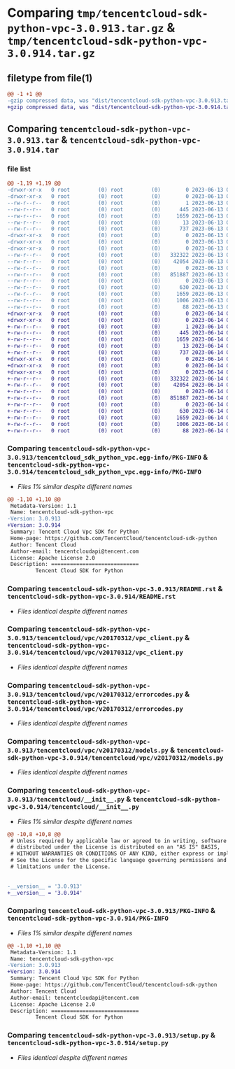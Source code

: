 # Comparing `tmp/tencentcloud-sdk-python-vpc-3.0.913.tar.gz` & `tmp/tencentcloud-sdk-python-vpc-3.0.914.tar.gz`

## filetype from file(1)

```diff
@@ -1 +1 @@
-gzip compressed data, was "dist/tencentcloud-sdk-python-vpc-3.0.913.tar", last modified: Tue Jun 13 02:29:06 2023, max compression
+gzip compressed data, was "dist/tencentcloud-sdk-python-vpc-3.0.914.tar", last modified: Wed Jun 14 00:38:41 2023, max compression
```

## Comparing `tencentcloud-sdk-python-vpc-3.0.913.tar` & `tencentcloud-sdk-python-vpc-3.0.914.tar`

### file list

```diff
@@ -1,19 +1,19 @@
-drwxr-xr-x   0 root         (0) root         (0)        0 2023-06-13 02:29:06.000000 tencentcloud-sdk-python-vpc-3.0.913/
-drwxr-xr-x   0 root         (0) root         (0)        0 2023-06-13 02:29:06.000000 tencentcloud-sdk-python-vpc-3.0.913/tencentcloud_sdk_python_vpc.egg-info/
--rw-r--r--   0 root         (0) root         (0)        1 2023-06-13 02:29:06.000000 tencentcloud-sdk-python-vpc-3.0.913/tencentcloud_sdk_python_vpc.egg-info/dependency_links.txt
--rw-r--r--   0 root         (0) root         (0)      445 2023-06-13 02:29:06.000000 tencentcloud-sdk-python-vpc-3.0.913/tencentcloud_sdk_python_vpc.egg-info/SOURCES.txt
--rw-r--r--   0 root         (0) root         (0)     1659 2023-06-13 02:29:06.000000 tencentcloud-sdk-python-vpc-3.0.913/tencentcloud_sdk_python_vpc.egg-info/PKG-INFO
--rw-r--r--   0 root         (0) root         (0)       13 2023-06-13 02:29:06.000000 tencentcloud-sdk-python-vpc-3.0.913/tencentcloud_sdk_python_vpc.egg-info/top_level.txt
--rw-r--r--   0 root         (0) root         (0)      737 2023-06-13 02:29:06.000000 tencentcloud-sdk-python-vpc-3.0.913/README.rst
-drwxr-xr-x   0 root         (0) root         (0)        0 2023-06-13 02:29:06.000000 tencentcloud-sdk-python-vpc-3.0.913/tencentcloud/
-drwxr-xr-x   0 root         (0) root         (0)        0 2023-06-13 02:29:06.000000 tencentcloud-sdk-python-vpc-3.0.913/tencentcloud/vpc/
-drwxr-xr-x   0 root         (0) root         (0)        0 2023-06-13 02:29:06.000000 tencentcloud-sdk-python-vpc-3.0.913/tencentcloud/vpc/v20170312/
--rw-r--r--   0 root         (0) root         (0)   332322 2023-06-13 02:29:06.000000 tencentcloud-sdk-python-vpc-3.0.913/tencentcloud/vpc/v20170312/vpc_client.py
--rw-r--r--   0 root         (0) root         (0)    42054 2023-06-13 02:29:06.000000 tencentcloud-sdk-python-vpc-3.0.913/tencentcloud/vpc/v20170312/errorcodes.py
--rw-r--r--   0 root         (0) root         (0)        0 2023-06-13 02:29:06.000000 tencentcloud-sdk-python-vpc-3.0.913/tencentcloud/vpc/v20170312/__init__.py
--rw-r--r--   0 root         (0) root         (0)   851887 2023-06-13 02:29:06.000000 tencentcloud-sdk-python-vpc-3.0.913/tencentcloud/vpc/v20170312/models.py
--rw-r--r--   0 root         (0) root         (0)        0 2023-06-13 02:29:06.000000 tencentcloud-sdk-python-vpc-3.0.913/tencentcloud/vpc/__init__.py
--rw-r--r--   0 root         (0) root         (0)      630 2023-06-13 02:29:06.000000 tencentcloud-sdk-python-vpc-3.0.913/tencentcloud/__init__.py
--rw-r--r--   0 root         (0) root         (0)     1659 2023-06-13 02:29:06.000000 tencentcloud-sdk-python-vpc-3.0.913/PKG-INFO
--rw-r--r--   0 root         (0) root         (0)     1006 2023-06-13 02:29:06.000000 tencentcloud-sdk-python-vpc-3.0.913/setup.py
--rw-r--r--   0 root         (0) root         (0)       88 2023-06-13 02:29:06.000000 tencentcloud-sdk-python-vpc-3.0.913/setup.cfg
+drwxr-xr-x   0 root         (0) root         (0)        0 2023-06-14 00:38:41.000000 tencentcloud-sdk-python-vpc-3.0.914/
+drwxr-xr-x   0 root         (0) root         (0)        0 2023-06-14 00:38:41.000000 tencentcloud-sdk-python-vpc-3.0.914/tencentcloud_sdk_python_vpc.egg-info/
+-rw-r--r--   0 root         (0) root         (0)        1 2023-06-14 00:38:41.000000 tencentcloud-sdk-python-vpc-3.0.914/tencentcloud_sdk_python_vpc.egg-info/dependency_links.txt
+-rw-r--r--   0 root         (0) root         (0)      445 2023-06-14 00:38:41.000000 tencentcloud-sdk-python-vpc-3.0.914/tencentcloud_sdk_python_vpc.egg-info/SOURCES.txt
+-rw-r--r--   0 root         (0) root         (0)     1659 2023-06-14 00:38:41.000000 tencentcloud-sdk-python-vpc-3.0.914/tencentcloud_sdk_python_vpc.egg-info/PKG-INFO
+-rw-r--r--   0 root         (0) root         (0)       13 2023-06-14 00:38:41.000000 tencentcloud-sdk-python-vpc-3.0.914/tencentcloud_sdk_python_vpc.egg-info/top_level.txt
+-rw-r--r--   0 root         (0) root         (0)      737 2023-06-14 00:38:41.000000 tencentcloud-sdk-python-vpc-3.0.914/README.rst
+drwxr-xr-x   0 root         (0) root         (0)        0 2023-06-14 00:38:41.000000 tencentcloud-sdk-python-vpc-3.0.914/tencentcloud/
+drwxr-xr-x   0 root         (0) root         (0)        0 2023-06-14 00:38:41.000000 tencentcloud-sdk-python-vpc-3.0.914/tencentcloud/vpc/
+drwxr-xr-x   0 root         (0) root         (0)        0 2023-06-14 00:38:41.000000 tencentcloud-sdk-python-vpc-3.0.914/tencentcloud/vpc/v20170312/
+-rw-r--r--   0 root         (0) root         (0)   332322 2023-06-14 00:38:41.000000 tencentcloud-sdk-python-vpc-3.0.914/tencentcloud/vpc/v20170312/vpc_client.py
+-rw-r--r--   0 root         (0) root         (0)    42054 2023-06-14 00:38:41.000000 tencentcloud-sdk-python-vpc-3.0.914/tencentcloud/vpc/v20170312/errorcodes.py
+-rw-r--r--   0 root         (0) root         (0)        0 2023-06-14 00:38:41.000000 tencentcloud-sdk-python-vpc-3.0.914/tencentcloud/vpc/v20170312/__init__.py
+-rw-r--r--   0 root         (0) root         (0)   851887 2023-06-14 00:38:41.000000 tencentcloud-sdk-python-vpc-3.0.914/tencentcloud/vpc/v20170312/models.py
+-rw-r--r--   0 root         (0) root         (0)        0 2023-06-14 00:38:41.000000 tencentcloud-sdk-python-vpc-3.0.914/tencentcloud/vpc/__init__.py
+-rw-r--r--   0 root         (0) root         (0)      630 2023-06-14 00:38:41.000000 tencentcloud-sdk-python-vpc-3.0.914/tencentcloud/__init__.py
+-rw-r--r--   0 root         (0) root         (0)     1659 2023-06-14 00:38:41.000000 tencentcloud-sdk-python-vpc-3.0.914/PKG-INFO
+-rw-r--r--   0 root         (0) root         (0)     1006 2023-06-14 00:38:41.000000 tencentcloud-sdk-python-vpc-3.0.914/setup.py
+-rw-r--r--   0 root         (0) root         (0)       88 2023-06-14 00:38:41.000000 tencentcloud-sdk-python-vpc-3.0.914/setup.cfg
```

### Comparing `tencentcloud-sdk-python-vpc-3.0.913/tencentcloud_sdk_python_vpc.egg-info/PKG-INFO` & `tencentcloud-sdk-python-vpc-3.0.914/tencentcloud_sdk_python_vpc.egg-info/PKG-INFO`

 * *Files 1% similar despite different names*

```diff
@@ -1,10 +1,10 @@
 Metadata-Version: 1.1
 Name: tencentcloud-sdk-python-vpc
-Version: 3.0.913
+Version: 3.0.914
 Summary: Tencent Cloud Vpc SDK for Python
 Home-page: https://github.com/TencentCloud/tencentcloud-sdk-python
 Author: Tencent Cloud
 Author-email: tencentcloudapi@tencent.com
 License: Apache License 2.0
 Description: ============================
         Tencent Cloud SDK for Python
```

### Comparing `tencentcloud-sdk-python-vpc-3.0.913/README.rst` & `tencentcloud-sdk-python-vpc-3.0.914/README.rst`

 * *Files identical despite different names*

### Comparing `tencentcloud-sdk-python-vpc-3.0.913/tencentcloud/vpc/v20170312/vpc_client.py` & `tencentcloud-sdk-python-vpc-3.0.914/tencentcloud/vpc/v20170312/vpc_client.py`

 * *Files identical despite different names*

### Comparing `tencentcloud-sdk-python-vpc-3.0.913/tencentcloud/vpc/v20170312/errorcodes.py` & `tencentcloud-sdk-python-vpc-3.0.914/tencentcloud/vpc/v20170312/errorcodes.py`

 * *Files identical despite different names*

### Comparing `tencentcloud-sdk-python-vpc-3.0.913/tencentcloud/vpc/v20170312/models.py` & `tencentcloud-sdk-python-vpc-3.0.914/tencentcloud/vpc/v20170312/models.py`

 * *Files identical despite different names*

### Comparing `tencentcloud-sdk-python-vpc-3.0.913/tencentcloud/__init__.py` & `tencentcloud-sdk-python-vpc-3.0.914/tencentcloud/__init__.py`

 * *Files 1% similar despite different names*

```diff
@@ -10,8 +10,8 @@
 # Unless required by applicable law or agreed to in writing, software
 # distributed under the License is distributed on an "AS IS" BASIS,
 # WITHOUT WARRANTIES OR CONDITIONS OF ANY KIND, either express or implied.
 # See the License for the specific language governing permissions and
 # limitations under the License.
 
 
-__version__ = '3.0.913'
+__version__ = '3.0.914'
```

### Comparing `tencentcloud-sdk-python-vpc-3.0.913/PKG-INFO` & `tencentcloud-sdk-python-vpc-3.0.914/PKG-INFO`

 * *Files 1% similar despite different names*

```diff
@@ -1,10 +1,10 @@
 Metadata-Version: 1.1
 Name: tencentcloud-sdk-python-vpc
-Version: 3.0.913
+Version: 3.0.914
 Summary: Tencent Cloud Vpc SDK for Python
 Home-page: https://github.com/TencentCloud/tencentcloud-sdk-python
 Author: Tencent Cloud
 Author-email: tencentcloudapi@tencent.com
 License: Apache License 2.0
 Description: ============================
         Tencent Cloud SDK for Python
```

### Comparing `tencentcloud-sdk-python-vpc-3.0.913/setup.py` & `tencentcloud-sdk-python-vpc-3.0.914/setup.py`

 * *Files identical despite different names*

